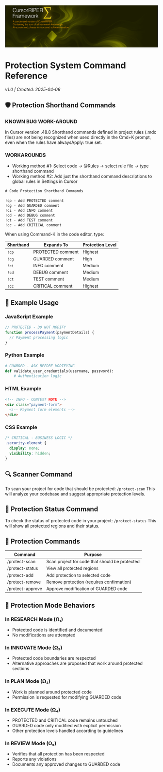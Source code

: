 ![CursorRIPER♦Σ](../res/github-header-sigma-sm.png)
# Protection System Command Reference
*v1.0 | Created: 2025-04-09*





## 🛡️ Protection Shorthand Commands

### KNOWN BUG WORK-AROUND
In Cursor version .48.8 Shorthand commands defined in project rules (.mdc files) are not being recognized when used directly in the Cmd+K prompt, even when the rules have alwaysApply: true set.

### WORKAROUNDS
 - Working method #1: Select code → @Rules → select rule file → type shorthand command
 - Working method #2: Add just the shorthand command descriptions to global rules in Settings in Cursor

```
# Code Protection Shorthand Commands

!cp - Add PROTECTED comment
!cg - Add GUARDED comment  
!ci - Add INFO comment
!cd - Add DEBUG comment
!ct - Add TEST comment
!cc - Add CRITICAL comment
```


When using Command-K in the code editor, type:

| Shorthand | Expands To            | Protection Level |
|-----------|------------------------|------------------|
| `!cp`     | PROTECTED comment      | Highest          |
| `!cg`     | GUARDED comment        | High             |
| `!ci`     | INFO comment           | Medium           |
| `!cd`     | DEBUG comment          | Medium           |
| `!ct`     | TEST comment           | Medium           |
| `!cc`     | CRITICAL comment       | Highest          |

## 📝 Example Usage

### JavaScript Example
```javascript
// PROTECTED - DO NOT MODIFY
function processPayment(paymentDetails) {
  // Payment processing logic
}
```

### Python Example
```python
# GUARDED - ASK BEFORE MODIFYING
def validate_user_credentials(username, password):
    # Authentication logic
```

### HTML Example
```html
<!-- INFO - CONTEXT NOTE -->
<div class="payment-form">
  <!-- Payment form elements -->
</div>
```

### CSS Example
```css
/* CRITICAL - BUSINESS LOGIC */
.security-element {
  display: none;
  visibility: hidden;
}
```

## 🔍 Scanner Command
To scan your project for code that should be protected: `/protect-scan`
This will analyze your codebase and suggest appropriate protection levels.

## 🔄 Protection Status Command
To check the status of protected code in your project: `/protect-status`
This will show all protected regions and their status.

## 💬 Protection Commands
| **Command** | **Purpose**            |
|-------------|------------------------|
| /protect-scan | Scan project for code that should be protected |
| /protect-status | View all protected regions |
| /protect-add | Add protection to selected code |
| /protect-remove | Remove protection (requires confirmation) |
| /protect-approve | Approve modification of GUARDED code |

## 🔄 Protection Mode Behaviors

### In RESEARCH Mode (Ω₁)
- Protected code is identified and documented
- No modifications are attempted

### In INNOVATE Mode (Ω₂)
- Protected code boundaries are respected
- Alternative approaches are proposed that work around protected sections

### In PLAN Mode (Ω₃)
 - Work is planned around protected code
 - Permission is requested for modifying GUARDED code

### In EXECUTE Mode (Ω₄)
 - PROTECTED and CRITICAL code remains untouched
 - GUARDED code only modified with explicit permission
 - Other protection levels handled according to guidelines

### In REVIEW Mode (Ω₅)
 - Verifies that all protection has been respected
 - Reports any violations
 - Documents any approved changes to GUARDED code



